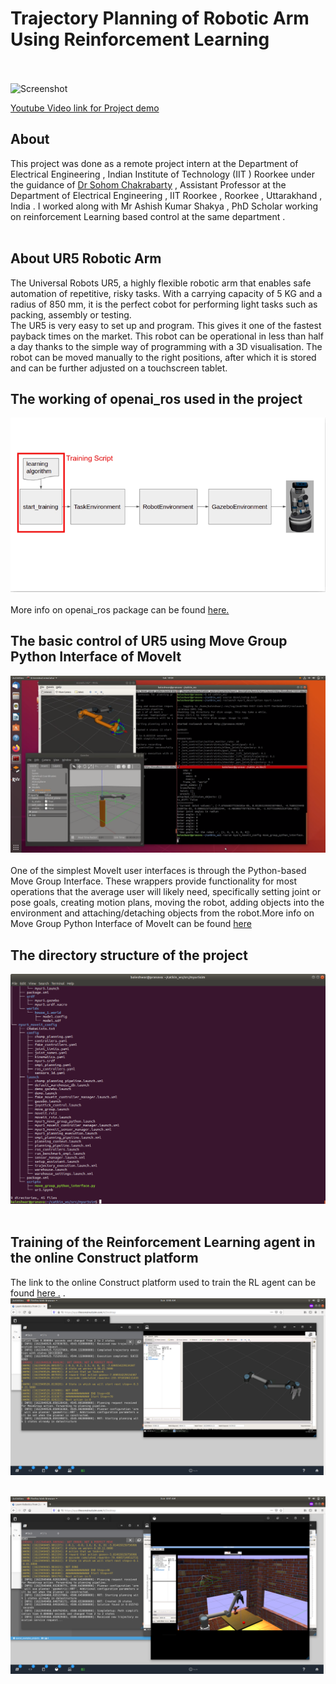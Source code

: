 # Trajectory Planning of Robotic Arm Using Reinforcement Learning </br></br>
![Screenshot](basic-control-ur5.GIF)

[Youtube Video link for Project demo](https://drive.google.com/file/d/1Fdnk8nNM0aNAOQjNGS5el05eGYqizJdJ/view?usp=sharing)
## About
This project was done as a remote project intern at the Department of Electrical Engineering , Indian Institute of Technology (IIT ) Roorkee under the guidance of [Dr Sohom Chakrabarty](https://www.iitr.ac.in/~EE/Sohom_Chakrabarty) , Assistant Professor at the Department of Electrical Engineering , IIT Roorkee , Roorkee , Uttarakhand , India . I worked along with Mr Ashish Kumar Shakya , PhD Scholar working on reinforcement Learning based control at the same department  .</br></br>

## About UR5 Robotic Arm
The Universal Robots UR5, a highly flexible robotic arm that enables safe automation of repetitive, risky tasks. With a carrying capacity of 5 KG and a radius of 850 mm, it is the perfect cobot for performing light tasks such as packing, assembly or testing.</br>
The UR5 is very easy to set up and program. This gives it one of the fastest payback times on the market. This robot can be operational in less than half a day thanks to the simple way of programming with a 3D visualisation. The robot can be moved manually to the right positions, after which it is stored and can be further adjusted on a touchscreen tablet.

## The working of openai_ros used in the project
![Screenshot](images.png) </br></br>
More info on openai_ros package can be found [here.](http://wiki.ros.org/openai_ros)

## The basic control of UR5 using Move Group Python Interface of MoveIt
![Screenshot](basic_control.png)</br></br>
One of the simplest MoveIt user interfaces is through the Python-based Move Group Interface. These wrappers provide functionality for most operations that the average user will likely need, specifically setting joint or pose goals, creating motion plans, moving the robot, adding objects into the environment and attaching/detaching objects from the robot.More info on Move Group Python Interface of MoveIt can be found [here](http://docs.ros.org/en/kinetic/api/moveit_tutorials/html/doc/move_group_python_interface/move_group_python_interface_tutorial.html)
## The directory structure of the project
![Screenshot](dic_structure_move.png)</br></br>

## Training of the Reinforcement Learning agent in the online Construct platform </br>
The link to the online Construct platform used to train the RL agent can be found [here .](https://www.theconstructsim.com/) .</br>
![Screenshot](ur5_rviz-1.png)</br></br>

![Screenshot](rl_train.png)

